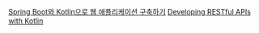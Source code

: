 



[Spring Boot와 Kotlin으로 웹 애플리케이션 구축하기](https://infoscis.github.io/2018/08/30/spring-boot-kotlin/)
[Developing RESTful APIs with Kotlin](https://auth0.com/blog/developing-restful-apis-with-kotlin/)